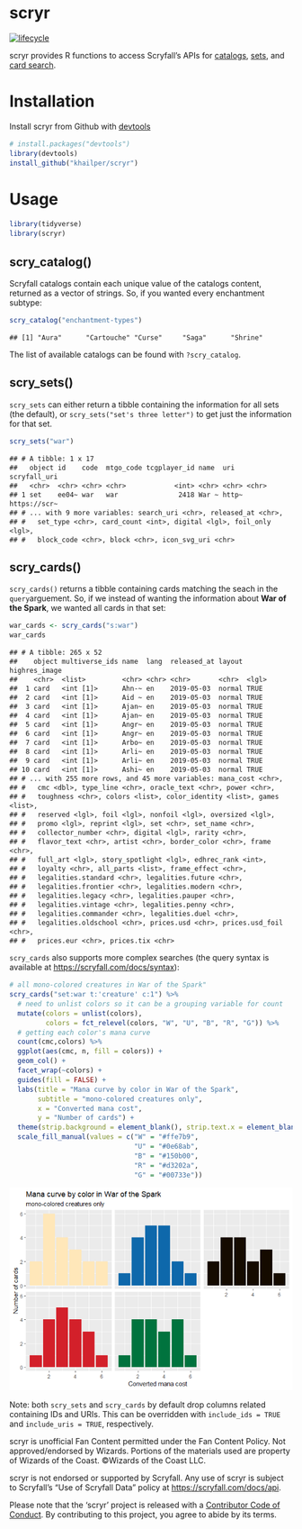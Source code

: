 scryr
================

[![lifecycle](https://img.shields.io/badge/lifecycle-experimental-orange.svg)](https://www.tidyverse.org/lifecycle/#experimental)

scryr provides R functions to access Scryfall’s APIs for
[catalogs](https://scryfall.com/docs/api/catalogs),
[sets](https://scryfall.com/docs/api/sets), and [card
search](https://scryfall.com/docs/api/cards/search).

# Installation

Install scryr from Github with
[devtools](https://cran.r-project.org/web/packages/devtools/index.html)

``` r
# install.packages("devtools")
library(devtools)
install_github("khailper/scryr")
```

# Usage

``` r
library(tidyverse)
library(scryr)
```

## scry\_catalog()

Scryfall catalogs contain each unique value of the catalogs content,
returned as a vector of strings. So, if you wanted every enchantment
subtype:

``` r
scry_catalog("enchantment-types")
```

    ## [1] "Aura"      "Cartouche" "Curse"     "Saga"      "Shrine"

The list of available catalogs can be found with `?scry_catalog`.

## scry\_sets()

`scry_sets` can either return a tibble containing the information for
all sets (the default), or `scry_sets("set's three letter")` to get just
the information for that set.

``` r
scry_sets("war")
```

    ## # A tibble: 1 x 17
    ##   object id    code  mtgo_code tcgplayer_id name  uri   scryfall_uri
    ##   <chr>  <chr> <chr> <chr>            <int> <chr> <chr> <chr>       
    ## 1 set    ee04~ war   war               2418 War ~ http~ https://scr~
    ## # ... with 9 more variables: search_uri <chr>, released_at <chr>,
    ## #   set_type <chr>, card_count <int>, digital <lgl>, foil_only <lgl>,
    ## #   block_code <chr>, block <chr>, icon_svg_uri <chr>

## scry\_cards()

`scry_cards()` returns a tibble containing cards matching the seach in
the `query`arguement. So, if we instead of wanting the information about
**War of the Spark**, we wanted all cards in that set:

``` r
war_cards <- scry_cards("s:war")
war_cards
```

    ## # A tibble: 265 x 52
    ##    object multiverse_ids name  lang  released_at layout highres_image
    ##    <chr>  <list>         <chr> <chr> <chr>       <chr>  <lgl>        
    ##  1 card   <int [1]>      Ahn-~ en    2019-05-03  normal TRUE         
    ##  2 card   <int [1]>      Aid ~ en    2019-05-03  normal TRUE         
    ##  3 card   <int [1]>      Ajan~ en    2019-05-03  normal TRUE         
    ##  4 card   <int [1]>      Ajan~ en    2019-05-03  normal TRUE         
    ##  5 card   <int [1]>      Angr~ en    2019-05-03  normal TRUE         
    ##  6 card   <int [1]>      Angr~ en    2019-05-03  normal TRUE         
    ##  7 card   <int [1]>      Arbo~ en    2019-05-03  normal TRUE         
    ##  8 card   <int [1]>      Arli~ en    2019-05-03  normal TRUE         
    ##  9 card   <int [1]>      Arli~ en    2019-05-03  normal TRUE         
    ## 10 card   <int [1]>      Ashi~ en    2019-05-03  normal TRUE         
    ## # ... with 255 more rows, and 45 more variables: mana_cost <chr>,
    ## #   cmc <dbl>, type_line <chr>, oracle_text <chr>, power <chr>,
    ## #   toughness <chr>, colors <list>, color_identity <list>, games <list>,
    ## #   reserved <lgl>, foil <lgl>, nonfoil <lgl>, oversized <lgl>,
    ## #   promo <lgl>, reprint <lgl>, set <chr>, set_name <chr>,
    ## #   collector_number <chr>, digital <lgl>, rarity <chr>,
    ## #   flavor_text <chr>, artist <chr>, border_color <chr>, frame <chr>,
    ## #   full_art <lgl>, story_spotlight <lgl>, edhrec_rank <int>,
    ## #   loyalty <chr>, all_parts <list>, frame_effect <chr>,
    ## #   legalities.standard <chr>, legalities.future <chr>,
    ## #   legalities.frontier <chr>, legalities.modern <chr>,
    ## #   legalities.legacy <chr>, legalities.pauper <chr>,
    ## #   legalities.vintage <chr>, legalities.penny <chr>,
    ## #   legalities.commander <chr>, legalities.duel <chr>,
    ## #   legalities.oldschool <chr>, prices.usd <chr>, prices.usd_foil <chr>,
    ## #   prices.eur <chr>, prices.tix <chr>

`scry_cards` also supports more complex searches (the query syntax is
available at <https://scryfall.com/docs/syntax>):

``` r
# all mono-colored creatures in War of the Spark"
scry_cards("set:war t:'creature' c:1") %>% 
  # need to unlist colors so it can be a grouping variable for count
  mutate(colors = unlist(colors),
         colors = fct_relevel(colors, "W", "U", "B", "R", "G")) %>% 
  # getting each color's mana curve
  count(cmc,colors) %>% 
  ggplot(aes(cmc, n, fill = colors)) +
  geom_col() +
  facet_wrap(~colors) + 
  guides(fill = FALSE) + 
  labs(title = "Mana curve by color in War of the Spark",
       subtitle = "mono-colored creatures only",
       x = "Converted mana cost", 
       y = "Number of cards") +
  theme(strip.background = element_blank(), strip.text.x = element_blank()) +
  scale_fill_manual(values = c("W" = "#ffe7b9",
                               "U" = "#0e68ab",
                               "B" = "#150b00",
                               "R" = "#d3202a",
                               "G" = "#00733e"))
```

![](README_files/figure-gfm/cards_example_b-1.png)<!-- -->

Note: both `scry_sets` and `scry_cards` by default drop columns related
containing IDs and URIs. This can be overridden with `include_ids =
TRUE` and `include_uris = TRUE`, respectively.

scryr is unofficial Fan Content permitted under the Fan Content Policy.
Not approved/endorsed by Wizards. Portions of the materials used are
property of Wizards of the Coast. ©Wizards of the Coast LLC.

scryr is not endorsed or supported by Scryfall. Any use of scryr is
subject to Scryfall’s “Use of Scryfall Data” policy at
<https://scryfall.com/docs/api>.

Please note that the ‘scryr’ project is released with a [Contributor
Code of Conduct](.github/CODE_OF_CONDUCT.md). By contributing to this
project, you agree to abide by its terms.
